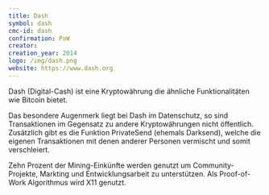 ```yaml
---
title: Dash
symbol: dash
cmc-id: dash
confirmation: PoW
creator: 
creation_year: 2014
logo: /img/dash.png
website: https://www.dash.org
---
```

Dash (Digital-Cash) ist eine Kryptowährung die ähnliche Funktionalitäten wie Bitcoin bietet. 

Das besondere Augenmerk liegt bei Dash im Datenschutz, so sind Transaktionen im Gegensatz zu andere Kryptowährungen nicht öffentlich. Zusätzlich gibt es die Funktion PrivateSend (ehemals Darksend), welche die eigenen Transaktionen mit denen anderer Personen vermischt und somit verschleiert.

Zehn Prozent der Mining-Einkünfte werden genutzt um Community-Projekte, Markting und Entwicklungsarbeit zu unterstützen. Als Proof-of-Work Algorithmus wird X11 genutzt.